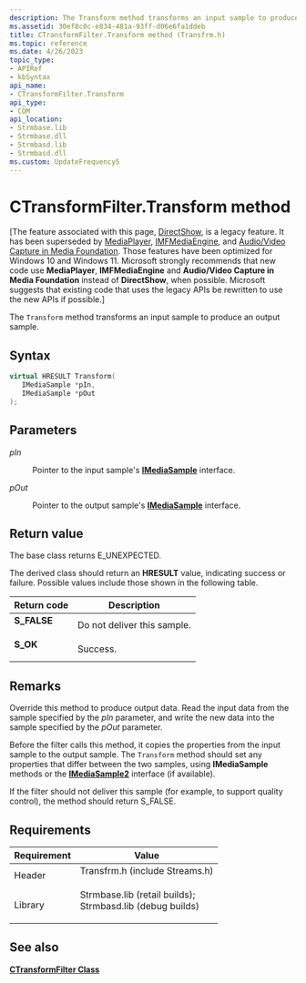 ```yaml
---
description: The Transform method transforms an input sample to produce an output sample.
ms.assetid: 30ef8c0c-e834-481a-93ff-d06e6fa1ddeb
title: CTransformFilter.Transform method (Transfrm.h)
ms.topic: reference
ms.date: 4/26/2023
topic_type: 
- APIRef
- kbSyntax
api_name: 
- CTransformFilter.Transform
api_type: 
- COM
api_location: 
- Strmbase.lib
- Strmbase.dll
- Strmbasd.lib
- Strmbasd.dll
ms.custom: UpdateFrequency5
---
```


# CTransformFilter.Transform method

\[The feature associated with this page, [DirectShow](/windows/win32/directshow/directshow), is a legacy feature. It has been superseded by [MediaPlayer](/uwp/api/Windows.Media.Playback.MediaPlayer), [IMFMediaEngine](/windows/win32/api/mfmediaengine/nn-mfmediaengine-imfmediaengine), and [Audio/Video Capture in Media Foundation](windows/win32/medfound/audio-video-capture-in-media-foundation). Those features have been optimized for Windows 10 and Windows 11. Microsoft strongly recommends that new code use **MediaPlayer**, **IMFMediaEngine** and **Audio/Video Capture in Media Foundation** instead of **DirectShow**, when possible. Microsoft suggests that existing code that uses the legacy APIs be rewritten to use the new APIs if possible.\]

The `Transform` method transforms an input sample to produce an output sample.

## Syntax


```C++
virtual HRESULT Transform(
   IMediaSample *pIn,
   IMediaSample *pOut
);
```



## Parameters

<dl> <dt>

*pIn* 
</dt> <dd>

Pointer to the input sample's [**IMediaSample**](/windows/desktop/api/Strmif/nn-strmif-imediasample) interface.

</dd> <dt>

*pOut* 
</dt> <dd>

Pointer to the output sample's [**IMediaSample**](/windows/desktop/api/Strmif/nn-strmif-imediasample) interface.

</dd> </dl>

## Return value

The base class returns E\_UNEXPECTED.

The derived class should return an **HRESULT** value, indicating success or failure. Possible values include those shown in the following table.



| Return code                                                                             | Description                            |
|-----------------------------------------------------------------------------------------|----------------------------------------|
| <dl> <dt>**S\_FALSE**</dt> </dl> | Do not deliver this sample.<br/> |
| <dl> <dt>**S\_OK**</dt> </dl>    | Success.<br/>                    |



 

## Remarks

Override this method to produce output data. Read the input data from the sample specified by the *pIn* parameter, and write the new data into the sample specified by the *pOut* parameter.

Before the filter calls this method, it copies the properties from the input sample to the output sample. The `Transform` method should set any properties that differ between the two samples, using **IMediaSample** methods or the [**IMediaSample2**](/windows/desktop/api/Strmif/nn-strmif-imediasample2) interface (if available).

If the filter should not deliver this sample (for example, to support quality control), the method should return S\_FALSE.

## Requirements



| Requirement | Value |
|--------------------|--------------------------------------------------------------------------------------------------------------------------------------------------------------------------------------------|
| Header<br/>  | <dl> <dt>Transfrm.h (include Streams.h)</dt> </dl>                                                                                  |
| Library<br/> | <dl> <dt>Strmbase.lib (retail builds); </dt> <dt>Strmbasd.lib (debug builds)</dt> </dl> |



## See also

<dl> <dt>

[**CTransformFilter Class**](ctransformfilter.md)
</dt> </dl>

 

 





